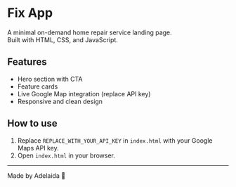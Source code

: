 # Fix App

A minimal on-demand home repair service landing page.  
Built with HTML, CSS, and JavaScript.

## Features

- Hero section with CTA
- Feature cards
- Live Google Map integration (replace API key)
- Responsive and clean design

## How to use

1. Replace `REPLACE_WITH_YOUR_API_KEY` in `index.html` with your Google Maps API key.
2. Open `index.html` in your browser.

---

Made by Adelaida 🚀

